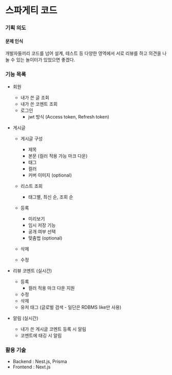 # 스파게티 코드

### 기획 의도

#### 문제 인식

개발자들끼리 코드를 넘어 설계, 테스트 등 다양한 영역에서 서로 리뷰를 하고 의견을 나눌 수 있는 놀이터가 있었으면 좋겠다.

### 기능 목록

- 회원

  - 내가 쓴 글 조회
  - 내가 쓴 코멘트 조회
  - 로그인
    - jwt 방식 (Access token, Refresh token)

- 게시글

  - 게시글 구성

    - 제목
    - 본문 (컬러 적용 가능 마크 다운)
    - 태그
    - 컬러
    - 커버 이미지 (optional)

  - 리스트 조회

    - 태그별, 최신 순, 조회 순

  - 등록

    - 미리보기
    - 임시 저장 기능
    - 공개 여부 선택
    - 맞춤법 (optional)

  - 삭제
  - 수정

- 리뷰 코멘트 (실시간)

  - 등록
    - 컬러 적용 마크 다운 지원
  - 수정
  - 삭제
  - 유저 태그 (글로벌 검색 - 일단은 RDBMS like만 사용)

- 알림 (실시간)
  - 내가 쓴 게시글 코멘트 등록 시 알림
  - 코멘트에 태깅 시 알림

### 활용 기술
- Backend : Nest.js, Prisma
- Frontend : Next.js
